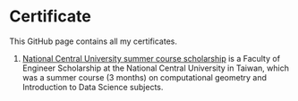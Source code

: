 # Certificate
This GitHub page contains all my certificates.
1. [National Central University summer course scholarship](National_Central_University_Summer_Short_Data_Scientist_Course_Program_Certification.pdf) is a Faculty of Engineer Scholarship at the National Central University in Taiwan, which was a summer course (3 months) on computational geometry and Introduction to Data Science subjects.
